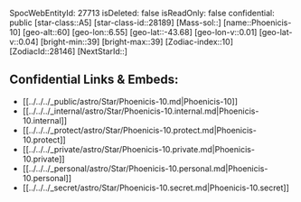 ﻿---
location: [-43.68,6.55,60]
type: Station
tags:
- astro/Star

---
SpocWebEntityId: 27713
isDeleted: false
isReadOnly: false
confidential: public
[star-class::A5]
[star-class-id::28189]
[Mass-sol::]
[name::Phoenicis-10]
[geo-alt::60]
[geo-lon::6.55]
[geo-lat::-43.68]
[geo-lon-v::0.01]
[geo-lat-v::0.04]
[bright-min::39]
[bright-max::39]
[Zodiac-index::10]
[ZodiacId::28146]
[NextStarId::]



## Confidential Links & Embeds: 
- [[../../../_public/astro/Star/Phoenicis-10.md|Phoenicis-10]] 
- [[../../../_internal/astro/Star/Phoenicis-10.internal.md|Phoenicis-10.internal]] 
- [[../../../_protect/astro/Star/Phoenicis-10.protect.md|Phoenicis-10.protect]] 
- [[../../../_private/astro/Star/Phoenicis-10.private.md|Phoenicis-10.private]] 
- [[../../../_personal/astro/Star/Phoenicis-10.personal.md|Phoenicis-10.personal]] 
- [[../../../_secret/astro/Star/Phoenicis-10.secret.md|Phoenicis-10.secret]] 
